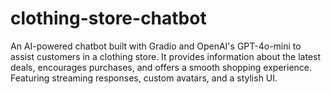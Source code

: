 # clothing-store-chatbot
An AI-powered chatbot built with Gradio and OpenAI's GPT-4o-mini to assist customers in a clothing store. It provides information about the latest deals, encourages purchases, and offers a smooth shopping experience. Featuring streaming responses, custom avatars, and a stylish UI.
